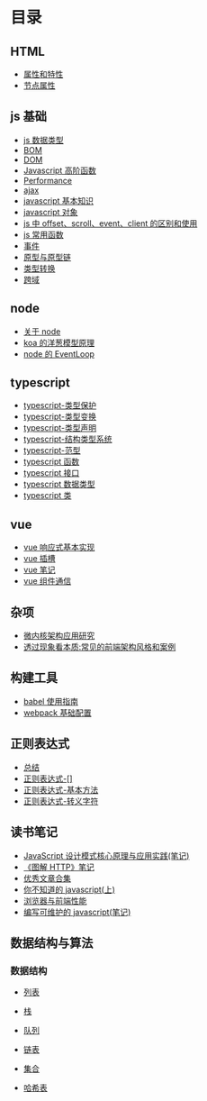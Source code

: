 <!-- @format -->

# 目录

## HTML

- [属性和特性](./HTML/属性和特性.md)
- [节点属性](./HTML/节点属性.md)

## js 基础

- [js 数据类型](./js基础/js数据类型.md)
- [BOM](./js基础/BOM.md)
- [DOM](./js基础/DOM.md)
- [Javascript 高阶函数](./js基础/Javascript高阶函数.md)
- [Performance](./js基础/Performance.md)
- [ajax](./js基础/ajax.md)
- [javascript 基本知识](./js基础/javascript基本知识.md)
- [javascript 对象](./js基础/javascript对象.md)
- [js 中 offset、scroll、event、client 的区别和使用](./js基础/js中offset、scroll、event、client的区别和使用.md)
- [js 常用函数](./js基础/js常用函数.md)
- [事件](./js基础/事件.md)
- [原型与原型链](./js基础/原型与原型链.md)
- [类型转换](./js基础/类型转换.md)
- [跨域](./js基础/跨域.md)

## node

- [关于 node](./node/关于node.md)
- [koa 的洋葱模型原理](./node/koa的洋葱模型原理.md)
- [node 的 EventLoop](./node/node的EventLoop.md)

## typescript

- [typescript-类型保护](./typescript/typescript-类型保护.md)
- [typescript-类型变换](./typescript/typescript-类型变换.md)
- [typescript-类型声明](./typescript/typescript-类型声明.md)
- [typescript-结构类型系统](./typescript/typescript-结构类型系统.md)
- [typescript-范型](./typescript/typescript-范型.md)
- [typescript 函数](./typescript/typescript函数.md)
- [typescript 接口](./typescript/typescript接口.md)
- [typescript 数据类型](./typescript/typescript数据类型.md)
- [typescript 类](./typescript/typescript类.md)

## vue

- [vue 响应式基本实现](./vue/vue响应式基本实现.md)
- [vue 插槽](./vue/vue插槽.md)
- [vue 笔记](./vue/vue笔记.md)
- [vue 组件通信](./vue/vue组件通信.md)

## 杂项

- [微内核架构应用研究](./杂项/微内核架构应用研究.md)
- [透过现象看本质:常见的前端架构风格和案例](./杂项/常见的架构风格.md)

## 构建工具

- [babel 使用指南](./构建工具/babel使用指南.md)
- [webpack 基础配置](./构建工具/webpack基础配置.md)

## 正则表达式

- [总结](./正则表达式/总结.md)
- [正则表达式-[]](./正则表达式/正则表达式-[].md)
- [正则表达式-基本方法](./正则表达式/正则表达式-基本方法.md)
- [正则表达式-转义字符](./正则表达式/正则表达式-转义字符.md)

## 读书笔记

- [JavaScript 设计模式核⼼原理与应⽤实践(笔记)](<./读书笔记/JavaScript设计模式核⼼原理与应⽤实践(笔记).md>)
- [《图解 HTTP》笔记](./读书笔记/《图解HTTP》笔记.md)
- [优秀文章合集](./读书笔记/优秀文章合集.md)
- [你不知道的 javascript(上)](<./读书笔记/你不知道的javascript(上).md>)
- [浏览器与前端性能](./读书笔记/浏览器与前端性能.md)
- [编写可维护的 javascript(笔记)](<./读书笔记/编写可维护的javascript(笔记).md>)

## 数据结构与算法

### 数据结构

- [列表](./数据结构与算法/列表/列表.js)

- [栈](./数据结构与算法/栈/1.栈结构.md)

- [队列](./数据结构与算法/队列/认识队列.md)

- [链表](./数据结构与算法/链表/链表结构.md)

- [集合](./数据结构与算法/集合/集合结构.md)

- [哈希表](./数据结构与算法/哈希表/认识哈希表.md)
